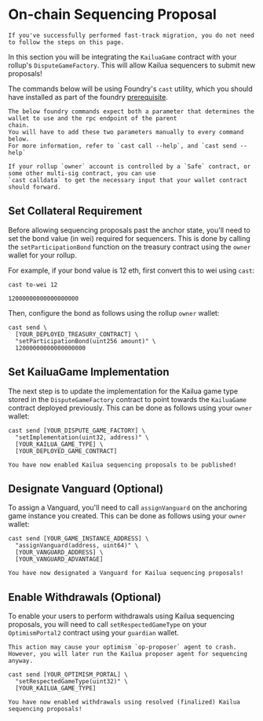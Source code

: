 # On-chain Sequencing Proposal
```admonish note
If you've successfully performed fast-track migration, you do not need to follow the steps on this page.
```

In this section you will be integrating the `KailuaGame` contract with your rollup's `DisputeGameFactory`.
This will allow Kailua sequencers to submit new proposals!

The commands below will be using Foundry's `cast` utility, which you should have installed as part of the
foundry [prerequisite](quickstart.md#prerequisites).

```admonish note
The below foundry commands expect both a parameter that determines the wallet to use and the rpc endpoint of the parent
chain.
You will have to add these two parameters manually to every command below.
For more information, refer to `cast call --help`, and `cast send --help`
```

```admonish tip
If your rollup `owner` account is controlled by a `Safe` contract, or some other multi-sig contract, you can use
`cast calldata` to get the necessary input that your wallet contract should forward.
```

## Set Collateral Requirement

Before allowing sequencing proposals past the anchor state, you'll need to set the bond value (in wei) required for sequencers.
This is done by calling the `setParticipationBond` function on the treasury contract using the `owner` wallet for your
rollup.

For example, if your bond value is 12 eth, first convert this to wei using `cast`:
```shell
cast to-wei 12
```
```
12000000000000000000
```
Then, configure the bond as follows using the rollup `owner` wallet:
```shell
cast send \
  [YOUR_DEPLOYED_TREASURY_CONTRACT] \
  "setParticipationBond(uint256 amount)" \
  12000000000000000000
```


## Set KailuaGame Implementation

The next step is to update the implementation for the Kailua game type stored in the `DisputeGameFactory` contract to
point towards the `KailuaGame` contract deployed previously.
This can be done as follows using your `owner` wallet:
```shell
cast send [YOUR_DISPUTE_GAME_FACTORY] \
  "setImplementation(uint32, address)" \
  [YOUR_KAILUA_GAME_TYPE] \
  [YOUR_DEPLOYED_GAME_CONTRACT]
```

```admonish success
You have now enabled Kailua sequencing proposals to be published!
```

## Designate Vanguard (Optional)
To assign a Vanguard, you'll need to call `assignVanguard` on the anchoring game instance you created.
This can be done as follows using your `owner` wallet:
```shell
cast send [YOUR_GAME_INSTANCE_ADDRESS] \
  "assignVanguard(address, uint64)" \
  [YOUR_VANGUARD_ADDRESS] \
  [YOUR_VANGUARD_ADVANTAGE]
```

```admonish success
You have now designated a Vanguard for Kailua sequencing proposals!
```

## Enable Withdrawals (Optional)

To enable your users to perform withdrawals using Kailua sequencing proposals, you will need to call 
`setRespectedGameType` on your `OptimismPortal2` contract using your `guardian` wallet.
```admonish bug
This action may cause your optimism `op-proposer` agent to crash.
However, you will later run the Kailua proposer agent for sequencing anyway.
```

```shell
cast send [YOUR_OPTIMISM_PORTAL] \
  "setRespectedGameType(uint32)" \
  [YOUR_KAILUA_GAME_TYPE]
```

```admonish success
You have now enabled withdrawals using resolved (finalized) Kailua sequencing proposals!
```
